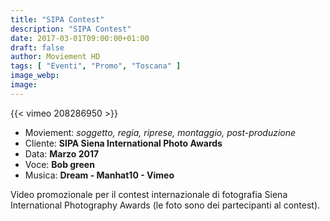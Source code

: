 ```yaml
---
title: "SIPA Contest"
description: "SIPA Contest"
date: 2017-03-01T09:00:00+01:00
draft: false
author: Moviement HD
tags: [ "Eventi", "Promo", "Toscana" ]
image_webp:
image:
---
```


{{< vimeo 208286950 >}}
<br>

- Moviement: *soggetto, regia, riprese, montaggio, post-produzione*
- Cliente: **SIPA Siena International Photo Awards**
- Data: **Marzo 2017**
- Voce: **Bob green**
- Musica: **Dream - Manhat10 - Vimeo**

Video promozionale per il contest internazionale di fotografia Siena International Photography Awards (le foto sono dei partecipanti al contest).
